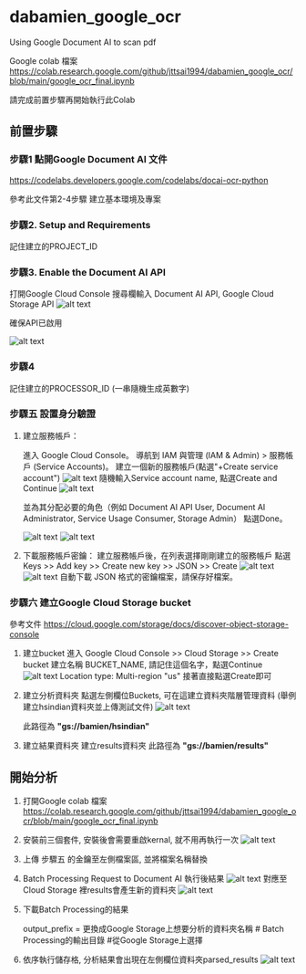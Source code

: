 # dabamien_google_ocr
Using Google Document AI to scan pdf

Google colab 檔案 https://colab.research.google.com/github/jttsai1994/dabamien_google_ocr/blob/main/google_ocr_final.ipynb

請完成前置步驟再開始執行此Colab

## 前置步驟

### 步驟1 點開Google Document AI 文件
https://codelabs.developers.google.com/codelabs/docai-ocr-python 

參考此文件第2-4步驟 建立基本環境及專案 

### 步驟2. Setup and Requirements
記住建立的PROJECT_ID   

### 步驟3. Enable the Document AI API

打開Google Cloud Console
搜尋欄輸入 Document AI API, Google Cloud Storage API
![alt text](readme_img/image-6.png)

確保API已啟用

![alt text](readme_img/image-5.png)

### 步驟4
記住建立的PROCESSOR_ID (一串隨機生成英數字)

### 步驟五 設置身分驗證

1. 建立服務帳戶：

    進入 Google Cloud Console。
    導航到 IAM 與管理 (IAM & Admin) > 服務帳戶 (Service Accounts)。
    建立一個新的服務帳戶(點選"+Create service account")
    ![alt text](readme_img/image.png)
    隨機輸入Service account name, 點選Create and Continue
    ![alt text](readme_img/image-1.png)

    並為其分配必要的角色（例如 Document AI API User, Document AI Administrator, Service Usage Consumer, Storage Admin） 點選Done。

    ![alt text](readme_img/image-2.png)
    ![alt text](readme_img/image-3.png)
2. 下載服務帳戶密鑰：
    建立服務帳戶後，在列表選擇剛剛建立的服務帳戶
    點選Keys >> Add key >> Create new key >> JSON >> Create
    ![alt text](readme_img/image-4.png)
    ![alt text](readme_img/download_json_key.png)
    自動下載 JSON 格式的密鑰檔案，請保存好檔案。

### 步驟六 建立Google Cloud Storage bucket
參考文件 https://cloud.google.com/storage/docs/discover-object-storage-console

1. 建立bucket
    進入 Google Cloud Console >> Cloud Storage >> Create bucket
    建立名稱 BUCKET_NAME, 請記住這個名字，點選Continue
    ![alt text](readme_img/image-7.png)
    Location type: Multi-region "us"
    接著直接點選Create即可
2. 建立分析資料夾
    點選左側欄位Buckets, 可在這建立資料夾階層管理資料
    (舉例 建立hsindian資料夾並上傳測試文件)
    ![alt text](readme_img/image-8.png)

    此路徑為 <b>"gs://bamien/hsindian"</b>

3. 建立結果資料夾
    建立results資料夾
    此路徑為 <b>"gs://bamien/results"</b>

## 開始分析

1. 打開Google colab 檔案 https://colab.research.google.com/github/jttsai1994/dabamien_google_ocr/blob/main/google_ocr_final.ipynb

2. 安裝前三個套件, 安裝後會需要重啟kernal, 就不用再執行一次
    ![alt text](readme_img/image-9.png)

3. 上傳 步驟五 的金鑰至左側檔案區, 並將檔案名稱替換

4. Batch Processing Request to Document AI 執行後結果
    ![alt text](readme_img/image-10.png)
    對應至Cloud Storage 裡results會產生新的資料夾
    ![alt text](readme_img/image-11.png)

5. 下載Batch Processing的結果

    output_prefix = 更換成Google Storage上想要分析的資料夾名稱  # Batch Processing的輸出目錄 #從Google Storage上選擇

6. 依序執行儲存格, 分析結果會出現在左側欄位資料夾parsed_results
    ![alt text](readme_img/image-12.png)